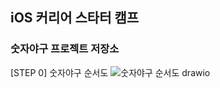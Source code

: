 ## iOS 커리어 스타터 캠프

### 숫자야구 프로젝트 저장소

[STEP 0] 숫자야구 순서도
![숫자야구 순서도 drawio](https://user-images.githubusercontent.com/71054048/185028867-3a5b0213-2851-4d2d-9f3c-ffc157dcd088.png)
